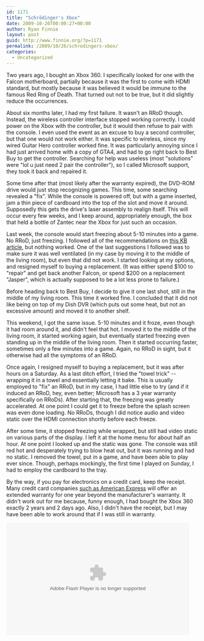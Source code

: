 ```yaml
---
id: 1171
title: "Schrödinger's Xbox"
date: 2009-10-26T00:00:27+00:00
author: Ryan Finnie
layout: post
guid: http://www.finnie.org/?p=1171
permalink: /2009/10/26/schrodingers-xbox/
categories:
  - Uncategorized
---
```

Two years ago, I bought an Xbox 360. I specifically looked for one with the Falcon motherboard, partially because it was the first to come with HDMI standard, but mostly because it was believed it would be immune to the famous Red Ring of Death. That turned out not to be true, but it did slightly reduce the occurrences.

About six months later, I had my first failure. It wasn't an RRoD though. Instead, the wireless controller interface stopped working correctly. I could power on the Xbox with the controller, but it would then refuse to pair with the console. I even used the event as an excuse to buy a second controller, but that one would not work either. It was specific to wireless, since my wired Guitar Hero controller worked fine. It was particularly annoying since I had just arrived home with a copy of GTA4, and had to go right back to Best Buy to get the controller. Searching for help was useless (most "solutions" were "lol u just need 2 pair the controller"), so I called Microsoft support, they took it back and repaired it.

Some time after that (most likely after the warranty expired), the DVD-ROM drive would just stop recognizing games. This time, some searching revealed a "fix". While the console is powered off, but with a game inserted, jam a thin piece of cardboard into the top of the slot and move it around. Supposedly this gets the drive's laser assembly to realign itself. This will occur every few weeks, and I keep around, appropriately enough, the box that held a bottle of Zantec near the Xbox for just such an occasion.

Last week, the console would start freezing about 5-10 minutes into a game. No RRoD, just freezing. I followed all of the recommendations on [this KB article](http://support.microsoft.com/kb/907586), but nothing worked. One of the last suggestions I followed was to make sure it was well ventilated (in my case by moving it to the middle of the living room), but even that did not work. I started looking at my options, and resigned myself to buying a replacement. (It was either spend $100 to "repair" and get back another Falcon, or spend $200 on a replacement "Jasper", which is actually supposed to be a lot less prone to failure.)

Before heading back to Best Buy, I decide to give it one last shot, still in the middle of my living room. This time it worked fine. I concluded that it did not like being on top of my Dish DVR (which puts out some heat, but not an excessive amount) and moved it to another shelf.

This weekend, I got the same issue. 5-10 minutes and it froze, even though it had room around it, and didn't feel that hot. I moved it to the middle of the living room, it started working again, but eventually started freezing even standing up in the middle of the living room. Then it started occurring faster, sometimes only a few minutes into a game. Again, no RRoD in sight, but it otherwise had all the symptoms of an RRoD.

Once again, I resigned myself to buying a replacement, but it was after hours on a Saturday. As a last ditch effort, I tried the "towel trick" -- wrapping it in a towel and essentially letting it bake. This is usually employed to "fix" an RRoD, but in my case, I had little else to try (and if it induced an RRoD, hey, even better; Microsoft has a 3 year warranty specifically on RRoDs). After starting that, the freezing was greatly accelerated. At one point I could get it to freeze before the splash screen was even done loading. No RRoDs, though I did notice audio and video static over the HDMI connection shortly before each freeze.

After some time, it stopped freezing while wrapped, but still had video static on various parts of the display. I left it at the home menu for about half an hour. At one point I looked up and the static was gone. The console was still red hot and desperately trying to blow heat out, but it was running and had no static. I removed the towel, put in a game, and have been able to play ever since. Though, perhaps mockingly, the first time I played on Sunday, I had to employ the cardboard to the tray.

By the way, if you pay for electronics on a credit card, keep the receipt. Many credit card companies [such as American Express](http://www212.americanexpress.com/dsmlive/dsm/dom/us/en/feefreeservices/pages/extendedwarranty_allccsg_shareddetails.do) will offer an extended warranty for one year beyond the manufacturer's warranty. It didn't work out for me because, funny enough, I had bought the Xbox 360 exactly 2 years and 2 days ago. Also, I didn't have the receipt, but I may have been able to work around that if I was still in warranty.

<embed src="http://static.themis-media.com/media/global/movies/player/flowplayer.commercial-3.1.1.swf" flashvars="config=http://www.themis-media.com/videos/config/84-bc4215ac6e8847f9d9dcf79e59f1f69f.js%3Fembed%3D1" allowfullscreen="true" allowscriptaccess="always" quality="high" bgcolor="#000000" type="application/x-shockwave-flash" pluginspage="http://www.adobe.com/go/getflashplayer" width="480" height="294" wmode="opaque">
</embed>
